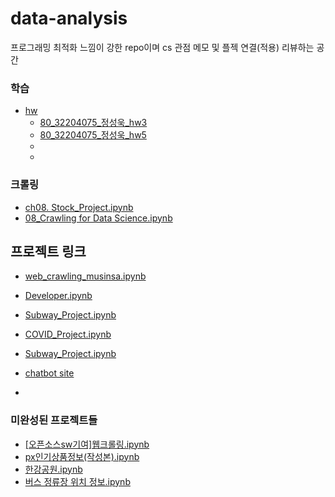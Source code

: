 # data-analysis
프로그래밍 최적화 느낌이 강한 repo이며 cs 관점 메모 및 플젝 연결(적용) 리뷰하는 공간


### 학습
- [hw]()
  - [80_32204075_정성욱_hw3](https://colab.research.google.com/drive/12KkGmcubfws6jteaOKV6IhqKHh6ro9k7)
  - [80_32204075_정성욱_hw5](https://colab.research.google.com/drive/150hxrJQh-fRhzUJR7qY0WPMJBjzl6g91)
  - []()
  - 




### 크롤링
- [ch08. Stock_Project.ipynb](https://colab.research.google.com/drive/1SdzQBJPy1wOd15uNoM2GwagceVDTJpKm)
- [08_Crawling for Data Science.ipynb](https://colab.research.google.com/drive/1UT5CexDpCJDq1UXH1j7atHphhUnR0fMT)


## 프로젝트 링크
- [web_crawling_musinsa.ipynb](https://colab.research.google.com/github/saint-hong/project-crawling-2/blob/master/web_crawling_musinsa.ipynb#scrollTo=BlrdxT8g3ajJ)
- [Developer.ipynb](https://colab.research.google.com/drive/1vVTxT_mfl0MdB1sl-ZK1erpoXW-PSTst)
- [Subway_Project.ipynb](https://colab.research.google.com/drive/12KkGmcubfws6jteaOKV6IhqKHh6ro9k7)
- [COVID_Project.ipynb](https://colab.research.google.com/drive/1rpwPn-WpWuP6lULvCkdDD5H99N8Uqt63)
- [Subway_Project.ipynb](https://colab.research.google.com/drive/12KkGmcubfws6jteaOKV6IhqKHh6ro9k7)

- [chatbot site](https://github.com/davJ-star/nextjs-ai-chatbot)
- []()



### 미완성된 프로젝트들
- [[오픈소스sw기여]웹크롤링.ipynb](https://colab.research.google.com/drive/1XSbuj_4sTeFU_Wo4VmgR24SXSINRWO8d)
- [px인기상품정보(작성본).ipynb](https://colab.research.google.com/drive/1RfgzKaA7Oez4XBYShuPtOr087nOXNjFY)
- [한강공원.ipynb](https://colab.research.google.com/drive/12DtoYEyQjJbtpecNQOaTvZzuTcfIfH9H)
- [버스 정류장 위치 정보.ipynb](https://colab.research.google.com/drive/1O5Zg7-R2Nl_6z2TD3RW86nsOD0TcPa8O)

